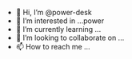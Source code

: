 - 👋 Hi, I’m @power-desk
- 👀 I’m interested in ...power
- 🌱 I’m currently learning ...
- 💞️ I’m looking to collaborate on ...
- 📫 How to reach me ...

<!---
power-d3sk/power-d3sk is a ✨ special ✨ repository because its `README.md` (this file) appears on your GitHub profile.
You can click the Preview link to take a look at your changes.
--->
